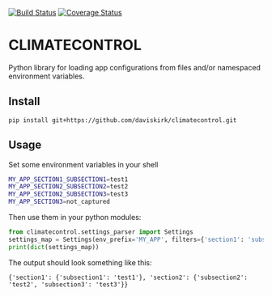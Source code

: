 [![Build Status](https://travis-ci.org/daviskirk/climatecontrol.svg?branch=master)](https://travis-ci.org/daviskirk/climatecontrol) [![Coverage Status](https://coveralls.io/repos/github/daviskirk/climatecontrol/badge.svg?branch=master)](https://coveralls.io/github/daviskirk/climatecontrol?branch=master)

# CLIMATECONTROL

Python library for loading app configurations from files and/or namespaced
environment variables.

## Install
```
pip install git+https://github.com/daviskirk/climatecontrol.git
```

## Usage

Set some environment variables in your shell
```sh
MY_APP_SECTION1_SUBSECTION1=test1
MY_APP_SECTION2_SUBSECTION2=test2
MY_APP_SECTION2_SUBSECTION3=test3
MY_APP_SECTION3=not_captured
```

Then use them in your python modules:

```python
from climatecontrol.settings_parser import Settings
settings_map = Settings(env_prefix='MY_APP', filters={'section1': 'subsection1', 'section2': None})
print(dict(settings_map))
```

The output should look something like this:

```
{'section1': {'subsection1': 'test1'}, 'section2': {'subsection2': 'test2', 'subsection3': 'test3'}}
```

